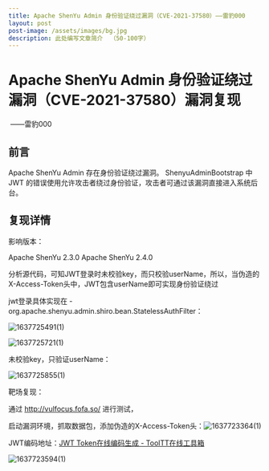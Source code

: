 ```yaml
---
title: Apache ShenYu Admin 身份验证绕过漏洞（CVE-2021-37580）——雷豹000 
layout: post
post-image: /assets/images/bg.jpg
description: 此处编写文章简介  （50-100字）
---
```


# Apache ShenYu Admin 身份验证绕过漏洞（CVE-2021-37580）漏洞复现     <!--需要言简意赅-->

​                                                                                                                       ——雷豹000     <!--各自的代号 如我的XF010101-->

## 前言

Apache ShenYu Admin 存在身份验证绕过漏洞。 ShenyuAdminBootstrap 中 JWT 的错误使用允许攻击者绕过身份验证，攻击者可通过该漏洞直接进入系统后台。  <!--主要是阐述存在的问题，将问题描述清楚，可适当引出解决方案-->

## 复现详情

影响版本：

Apache ShenYu 2.3.0
Apache ShenYu 2.4.0

分析源代码，可知JWT登录时未校验key，而只校验userName，所以，当伪造的X-Access-Token头中，JWT包含userName即可实现身份验证绕过

jwt登录具体实现在 - org.apache.shenyu.admin.shiro.bean.StatelessAuthFilter：

![1637725491(1)](1637725491(1).jpg)

![1637725721(1)](1637725721(1).png)

未校验key，只验证userName：

![1637725855(1)](1637725855(1).png)

靶场复现：

通过 http://vulfocus.fofa.so/ 进行测试，

启动漏洞环境，抓取数据包，添加伪造的X-Access-Token头：![1637723364(1)](1637723364(1).png)


JWT编码地址：[JWT Token在线编码生成 - ToolTT在线工具箱](https://tooltt.com/jwt-encode/)

![1637723594(1)](1637723594(1).png)

